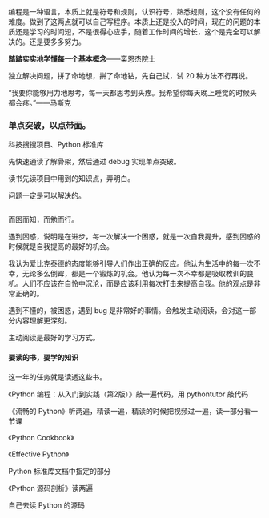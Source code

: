 
编程是一种语言，本质上就是符号和规则，认识符号，熟悉规则，这个没有任何的难度。做到了这两点就可以自己写程序。本质上还是投入的时间，现在的问题的本质还是学习的时间短，不是很得心应手，随着工作时间的增长，这个是完全可以解决的。还是要多多努力。  

**踏踏实实地学懂每一个基本概念**——栾恩杰院士

独立解决问题，拼了命地想，拼了命地钻，先自己试，试 20 种方法不行再说。  

“我要你能够用力地思考，每一天都思考到头疼。我希望你每天晚上睡觉的时候头都会疼。”——马斯克  


### 单点突破，以点带面。  

科技搜搜项目、Python 标准库

先快速通读了解骨架，然后通过 debug 实现单点突破。  

读书先读项目中用到的知识点，弄明白。  

问题一定是可以解决的。  

```python 

```

而困而知，而勉而行。  

遇到困惑，说明是在进步，每一次解决一个困惑，就是一次自我提升，感到困惑的时候就是自我提高的最好的机会。  

我认为爱比克泰德的态度能够引导人们作出正确的反应。他认为生活中的每一次不幸，无论多么倒霉，都是一个锻炼的机会。他认为每一次不幸都是吸取教训的良机。人们不应该在自怜中沉沦，而是应该利用每次打击来提高自我。他的观点是非常正确的。  


遇到不懂的，被困惑，遇到 bug 是非常好的事情。会触发主动阅读，会对这一部分内容理解更深刻。  

主动阅读是最好的学习方式。  



#### 要读的书，要学的知识  

这一年的任务就是读透这些书。  

《Python 编程：从入门到实践（第2版）》敲一遍代码，用 pythontutor 敲代码    

《流畅的 Python》听两遍，精读一遍，精读的时候把视频过一遍，读一部分看一节课  

《Python Cookbook》  

《Effective Python》  

Python 标准库文档中指定的部分  

《Python 源码剖析》读两遍  

自己去读 Python 的源码  



